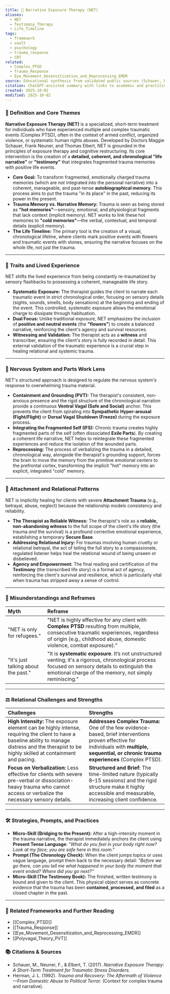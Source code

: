 ```yaml
---
title: 📜 Narrative Exposure Therapy (NET)
aliases:
  - NET
  - Testimony_Therapy
  - Life_Timeline
tags:
  - framework
  - vault
  - psychology
  - trauma_response
  - CBT
related:
  - Complex_PTSD
  - Trauma_Response
  - Eye_Movement_Desensitization_and_Reprocessing_EMDR
source: Educational synthesis from validated public sources (Schauer, Neuner, and Elbert's model)
citation: ChatGPT-assisted summary with links to academic and practitioner materials
created: 2025-10-02
modified: 2025-10-02
---
```


<!-- @format -->

### 🧩 Definition and Core Themes

**Narrative Exposure Therapy (NET)** is a specialized, short-term treatment for individuals who have experienced multiple and complex traumatic events (Complex PTSD), often in the context of armed conflict, organized violence, or systematic human rights abuses. Developed by Doctors Maggie Schauer, Frank Neuner, and Thomas Elbert, NET is grounded in the principles of exposure therapy and cognitive restructuring. Its core intervention is the creation of a **detailed, coherent, and chronological "life narrative"** or **"testimony"** that integrates fragmented trauma memories with positive life events.

- **Core Goal:** To transform fragmented, emotionally charged trauma memories (which are _not_ integrated into the personal narrative) into a coherent, manageable, and past-tense **autobiographical memory**. This process aims to put the trauma "in its place" in the past, reducing its power in the present.
- **Trauma Memory vs. Narrative Memory:** Trauma is seen as being stored as **"hot memories"**—sensory, emotional, and physiological fragments that lack context (implicit memory). NET works to link these hot memories to **"cold memories"**—the verbal, contextual, and temporal details (explicit memory).
- **The Life Timeline:** The primary tool is the creation of a visual, chronological lifeline, where clients mark positive events with flowers and traumatic events with stones, ensuring the narrative focuses on the whole life, not just the trauma.

---

### 🌿 Traits and Lived Experience

NET shifts the lived experience from being constantly re-traumatized by sensory flashbacks to possessing a coherent, manageable life story.

- **Systematic Exposure:** The therapist guides the client to narrate each traumatic event in strict chronological order, focusing on sensory details (sights, sounds, smells, body sensations) at the beginning and ending of the event. This controlled, systematic exposure allows the emotional charge to dissipate through habituation.
- **Dual Focus:** Unlike traditional exposure, NET emphasizes the inclusion of **positive and neutral events** (the **"flowers"**) to create a balanced narrative, reinforcing the client's agency and survival resources.
- **Witnessing and Validation:** The therapist acts as a **witness** and transcriber, ensuring the client's story is fully recorded in detail. This external validation of the traumatic experience is a crucial step in healing relational and systemic trauma.

---

### 🧠 Nervous System and Parts Work Lens

NET's structured approach is designed to regulate the nervous system's response to overwhelming trauma material.

- **Containment and Grounding (PVT):** The therapist's consistent, non-anxious presence and the rigid structure of the chronological narration provide a continuous **Ventral Vagal (Safe and Social)** anchor. This prevents the client from spiraling into **Sympathetic Hyper-arousal (Fight/Flight)** or **Dorsal Vagal Shutdown (Freeze)** during the exposure process.
- **Integrating the Fragmented Self (IFS):** Chronic trauma creates highly fragmented parts of the self (often dissociated **Exile Parts**). By creating a coherent life narrative, NET helps to reintegrate these fragmented experiences and reduce the isolation of the wounded parts.
- **Reprocessing:** The process of verbalizing the trauma in a detailed, chronological way, alongside the therapist's grounding support, forces the brain to move the memory from the primitive emotional centers to the prefrontal cortex, transforming the implicit "hot" memory into an explicit, integrated "cold" memory.

---

### 💞 Attachment and Relational Patterns

NET is implicitly healing for clients with severe **Attachment Trauma** (e.g., betrayal, abuse, neglect) because the relationship models consistency and reliability.

- **The Therapist as Reliable Witness:** The therapist's role as a **reliable, non-abandoning witness** to the full scope of the client's life story (the trauma _and_ the survival) is a profound corrective emotional experience, establishing a temporary **Secure Base**.
- **Addressing Relational Injury:** For traumas involving human cruelty or relational betrayal, the act of telling the full story to a compassionate, regulated listener helps heal the relational wound of being unseen or disbelieved.
- **Agency and Empowerment:** The final reading and certification of the **Testimony** (the transcribed life story) is a formal act of agency, reinforcing the client's survival and resilience, which is particularly vital when trauma has stripped away a sense of control.

---

### 🔄 Misunderstandings and Reframes

| Myth                                | Reframe                                                                                                                                                                                                      |
| :---------------------------------- | :----------------------------------------------------------------------------------------------------------------------------------------------------------------------------------------------------------- |
| "NET is only for refugees."         | "NET is highly effective for any client with **Complex PTSD** resulting from multiple, consecutive traumatic experiences, regardless of origin (e.g., childhood abuse, domestic violence, combat exposure)." |
| "It's just talking about the past." | "It is **systematic exposure**. It’s not unstructured venting; it's a rigorous, chronological process focused on sensory details to extinguish the emotional charge of the memory, not simply reminiscing."  |

---

### ⚖️ Relational Challenges and Strengths

| Challenges                                                                                                                                                                                           | Strengths                                                                                                                                                                                      |
| :--------------------------------------------------------------------------------------------------------------------------------------------------------------------------------------------------- | :--------------------------------------------------------------------------------------------------------------------------------------------------------------------------------------------- |
| **High Intensity:** The exposure element can be highly intense, requiring the client to have a baseline ability to manage distress and the therapist to be highly skilled at containment and pacing. | **Addresses Complex Trauma:** One of the few evidence-based, brief interventions proven effective for individuals with **multiple, sequential, or chronic trauma experiences** (Complex PTSD). |
| **Focus on Verbalization:** Less effective for clients with severe pre-verbal or dissociation-heavy trauma who cannot access or verbalize the necessary sensory details.                             | **Structured and Brief:** The time-limited nature (typically 8–15 sessions) and the rigid structure make it highly accessible and measurable, increasing client confidence.                    |

---

### 🛠️ Strategies, Prompts, and Practices

- **Micro-Skill (Bridging to the Present):** After a high-intensity moment in the trauma narrative, the therapist immediately anchors the client using **Present Tense Language**: _"What do you feel in your body right now? Look at my face; you are safe here in this room."_
- **Prompt (The Chronology Check):** When the client jumps topics or uses vague language, prompt them back to the necessary detail: *"Before we go there, can you tell me what happened in your body *the moment* that event ended? Where did you go next?"*
- **Micro-Skill (The Testimony Book):** The finished, written testimony is bound and given to the client. This physical object serves as concrete evidence that the trauma has been **contained, processed, and filed** as a closed chapter in the past.

---

### 🔗 Related Frameworks and Further Reading

- [[Complex_PTSD]]
- [[Trauma_Response]]
- [[Eye_Movement_Desensitization_and_Reprocessing_EMDR]]
- [[Polyvagal_Theory_PVT]]

### 📚 Citations & Sources

- Schauer, M., Neuner, F., & Elbert, T. (2017). _Narrative Exposure Therapy: A Short-Term Treatment for Traumatic Stress Disorders._
- Herman, J. L. (1992). _Trauma and Recovery: The Aftermath of Violence—From Domestic Abuse to Political Terror._ (Context for complex trauma and narrative).
